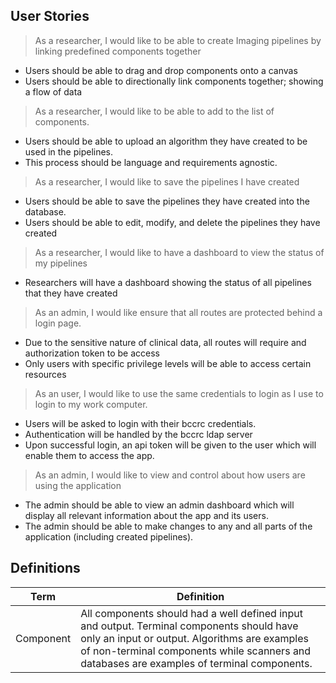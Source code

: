 ## User Stories
> As a researcher, I would like to be able to create Imaging pipelines by linking predefined components together
* Users should be able to drag and drop components onto a canvas
* Users should be able to directionally link components together; showing a flow of data

> As a researcher, I  would like to be able to add to the list of components.
* Users should be able to upload an algorithm they have created to be used in the pipelines.
* This process should be language and requirements agnostic.

> As a researcher, I  would like to save the pipelines I have created
* Users should be able to save the pipelines they have created into the database.
* Users should be able to edit, modify, and delete the pipelines they have created

> As a researcher, I would like to have a dashboard to view the status of my pipelines
* Researchers will have a dashboard showing the status of all pipelines that they have created

> As an admin, I would like ensure that all routes are protected behind a login page.
* Due to the  sensitive nature of clinical data, all routes will require and authorization token to be access
* Only users with specific privilege levels will be able to access certain resources

> As an user, I would like to use the same credentials to login as I use to login to my work computer.
* Users will be asked to login with their bccrc credentials.
* Authentication will be handled by the bccrc ldap server
* Upon successful login, an api token  will be given to the user which will enable them to access the app.

> As an admin, I would like to view and control about how users are using the application
* The admin should be able to view an admin dashboard which will display all relevant information about the app and its users.
* The admin should be able to make changes to any and all parts of the application (including created pipelines).

## Definitions
| Term | Definition |
| ---- | ---------- |
Component | All components should had a well defined input and output. Terminal components should have only an input or output. Algorithms are examples of non-terminal components while scanners and databases are examples of terminal components.

